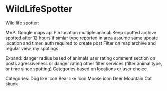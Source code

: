 # WildLifeSpotter

Wild life spotter:

MVP:
Google maps api
Pin location multiple animal:
Keep spotted archive 
spotted after 12 hours
if simlar type reported in area assume same update location and timer.
auth required to create post
Filter on map archive and regular view, my spotings



Expand:
danger radius based of animals
user rating
comment section on posts
agressiveness or danger rating
other filter services (filter animal type, or time since spotting)
Categories based on locations or user choice



Categories:
Dog like Icon
Bear like Icon
Moose icon
Deer
Mountain Cat
skunk
